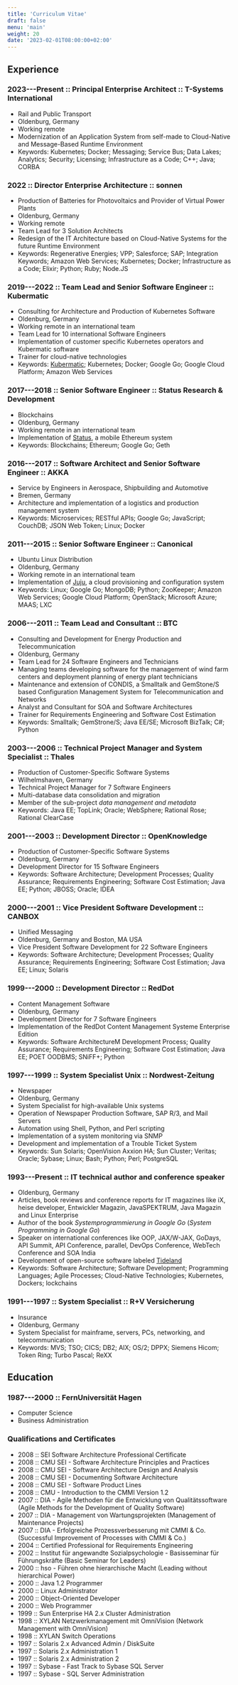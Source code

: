 ```yaml
---
title: 'Curriculum Vitae'
draft: false
menu: 'main'
weight: 20
date: '2023-02-01T08:00:00+02:00'
---
```


## Experience

### 2023---Present :: Principal Enterprise Architect :: T-Systems International

- Rail and Public Transport
- Oldenburg, Germany
- Working remote
- Modernization of an Application System from self-made to Cloud-Native and Message-Based Runtime Environment
- Keywords: Kubernetes; Docker; Messaging; Service Bus; Data Lakes; Analytics; Security; Licensing; Infrastructure as a Code; C++; Java; CORBA

### 2022 :: Director Enterprise Architecture :: sonnen

- Production of Batteries for Photovoltaics and Provider of Virtual Power Plants
- Oldenburg, Germany
- Working remote
- Team Lead for 3 Solution Architects
- Redesign of the IT Architecture based on Cloud-Native Systems for the future Runtime Environment
- Keywords: Regenerative Energies; VPP; Salesforce; SAP; Integration Keywords; Amazon Web Services; Kubernetes; Docker; Infrastructure as a Code; Elixir; Python; Ruby; Node.JS

### 2019---2022 :: Team Lead and Senior Software Engineer :: Kubermatic

- Consulting for Architecture and Production of Kubernetes Software
- Oldenburg, Germany
- Working remote in an international team
- Team Lead for 10 international Software Engineers
- Implementation of customer specific Kubernetes operators and Kubermatic software
- Trainer for cloud-native technologies
- Keywords: [Kubermatic](https://www.kubermatic.com); Kubernetes; Docker; Google Go; Google Cloud Platform; Amazon Web Services

### 2017---2018 :: Senior Software Engineer :: Status Research & Development

- Blockchains
- Oldenburg, Germany
- Working remote in an international team
- Implementation of [Status](https://status.im), a mobile Ethereum system
- Keywords: Blockchains; Ethereum; Google Go; Geth

### 2016---2017 :: Software Architect and Senior Software Engineer :: AKKA

- Service by Engineers in Aerospace, Shipbuilding and Automotive
- Bremen, Germany
- Architecture and implementation of a logistics and production management system
- Keywords: Microservices; RESTful APIs; Google Go; JavaScript; CouchDB; JSON Web Token; Linux; Docker

### 2011---2015 :: Senior Software Engineer :: Canonical

- Ubuntu Linux Distribution
- Oldenburg, Germany
- Working remote in an international team
- Implementation of [Juju](https://jujucharms.com/), a cloud provisioning and configuration system
- Keywords: Linux; Google Go; MongoDB; Python; ZooKeeper; Amazon Web Services; Google Cloud Platform; OpenStack; Microsoft Azure; MAAS; LXC

### 2006---2011 :: Team Lead and Consultant :: BTC

- Consulting and Development for Energy Production and Telecommunication
- Oldenburg, Germany
- Team Lead for 24 Software Engineers and Technicians
- Managing teams developing software for the management of wind farm centers and deployment planning of energy plant technicians
- Maintenance and extension of CONDIS, a Smalltalk and GemStone/S based Configuration Management System for Telecommunication and Networks
- Analyst and Consultant for SOA and Software Architectures
- Trainer for Requirements Engineering and Software Cost Estimation
- Keywords: Smalltalk; GemStrone/S; Java EE/SE; Microsoft BizTalk; C#; Python

### 2003---2006 :: Technical Project Manager and System Specialist :: Thales

- Production of Customer-Specific Software Systems
- Wilhelmshaven, Germany
- Technical Project Manager for 7 Software Engineers
- Multi-database data consolidation and migration
- Member of the sub-project *data management and metadata*
- Keywords: Java EE; TopLink; Oracle; WebSphere; Rational Rose; Rational ClearCase

### 2001---2003 :: Development Director :: OpenKnowledge

- Production of Customer-Specific Software Systems
- Oldenburg, Germany
- Development Director for 15 Software Engineers
- Keywords: Software Architecture; Development Processes; Quality Assurance; Requirements Engineering; Software Cost Estimation; Java EE; Python; JBOSS; Oracle; IDEA

### 2000---2001 :: Vice President Software Development :: CANBOX

- Unified Messaging
- Oldenburg, Germany and Boston, MA USA
- Vice President Software Development for 22 Software Engineers
- Keywords: Software Architecture; Development Processes; Quality Assurance; Requirements Engineering; Software Cost Estimation; Java EE; Linux; Solaris

### 1999---2000 :: Development Director :: RedDot

- Content Management Software
- Oldenburg, Germany
- Development Director for 7 Software Engineers
- Implementation of the RedDot Content Management Systeme Enterprise Edition
- Keywords: Software ArchitectureM Development Process; Quality Assurance; Requirements Engineering; Software Cost Estimation; Java EE; POET OODBMS; SNiFF+; Python

### 1997---1999 :: System Specialist Unix :: Nordwest-Zeitung

- Newspaper
- Oldenburg, Germany
- System Specialist for high-available Unix systems
- Operation of Newspaper Production Software, SAP R/3, and Mail Servers
- Automation using Shell, Python, and Perl scripting
- Implementation of a system monitoring via SNMP
- Development and implementation of a Trouble Ticket System
- Keywords: Sun Solaris; OpenVision Axxion HA; Sun Cluster; Veritas; Oracle; Sybase; Linux; Bash; Python; Perl; PostgreSQL

### 1993---Present :: IT technical author and conference speaker

- Oldenburg, Germany
- Articles, book reviews and conference reports for IT magazines like iX, heise developer, Entwickler Magazin, JavaSPEKTRUM, Java Magazin and Linux Enterprise
- Author of the book *Systemprogrammierung in Google Go* (*System Programming in Google Go*)
- Speaker on international conferences like OOP, JAX/W-JAX, GoDays, API Summit, API Conference, parallel, DevOps Conference, WebTech Conference and SOA India
- Development of open-source software labeled [Tideland](https://github.com/tideland/)
- Keywords: Software Architecture; Software Development; Programming Languages; Agile Processes; Cloud-Native Technologies; Kubernetes, Dockers; lockchains

### 1991---1997 :: System Specialist :: R+V Versicherung

- Insurance
- Oldenburg, Germany
- System Specialist for mainframe, servers, PCs, networking, and telecommunication
- Keywords: MVS; TSO; CICS; DB2; AIX; OS/2; DPPX; Siemens Hicom; Token Ring; Turbo Pascal; ReXX

## Education

### 1987---2000 :: FernUniversität Hagen

- Computer Science
- Business Administration

### Qualifications and Certificates

- 2008 :: SEI Software Architecture Professional Certificate
- 2008 :: CMU SEI - Software Architecture Principles and Practices
- 2008 :: CMU SEI - Software Architecture Design and Analysis
- 2008 :: CMU SEI - Documenting Software Architecture
- 2008 :: CMU SEI - Software Product Lines
- 2008 :: CMU - Introduction to the CMMI Version 1.2
- 2007 :: DIA - Agile Methoden für die Entwicklung von Qualitätssoftware (Agile Methods for the Development of Quality Software)
- 2007 :: DIA - Management von Wartungsprojekten (Management of Maintenance Projects)
- 2007 :: DIA - Erfolgreiche Prozessverbesserung mit CMMI & Co. (Successful Improvement of Processes with CMMI & Co.)
- 2004 :: Certified Professional for Requirements Engineering
- 2002 :: Institut für angewandte Sozialpsychologie - Basisseminar für Führungskräfte (Basic Seminar for Leaders)
- 2000 :: hso - Führen ohne hierarchische Macht (Leading without hierarchical Power)
- 2000 :: Java 1.2 Programmer
- 2000 :: Linux Administrator
- 2000 :: Object-Oriented Developer
- 2000 :: Web Programmer
- 1999 :: Sun Enterprise HA 2.x Cluster Administration
- 1998 :: XYLAN Netzwerkmanagement mit OmniVision (Network Management with OmniVision)
- 1998 :: XYLAN Switch Operations
- 1997 :: Solaris 2.x Advanced Admin / DiskSuite
- 1997 :: Solaris 2.x Administration 1
- 1997 :: Solaris 2.x Administration 2
- 1997 :: Sybase - Fast Track to Sybase SQL Server
- 1997 :: Sybase - SQL Server Administration
